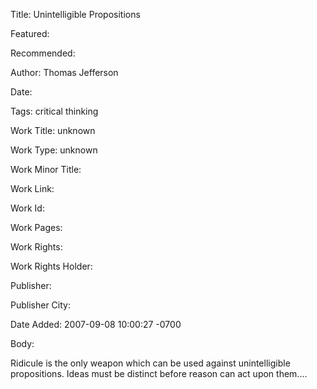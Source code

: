 Title: Unintelligible Propositions

Featured: 

Recommended: 

Author: Thomas Jefferson

Date: 

Tags: critical thinking

Work Title: unknown

Work Type: unknown

Work Minor Title:  

Work Link: 

Work Id:  

Work Pages:  

Work Rights:  

Work Rights Holder:  

Publisher:  

Publisher City:  

Date Added: 2007-09-08 10:00:27 -0700

Body:

Ridicule is the only weapon which can be used against unintelligible propositions. Ideas must be distinct before reason can act upon them....


